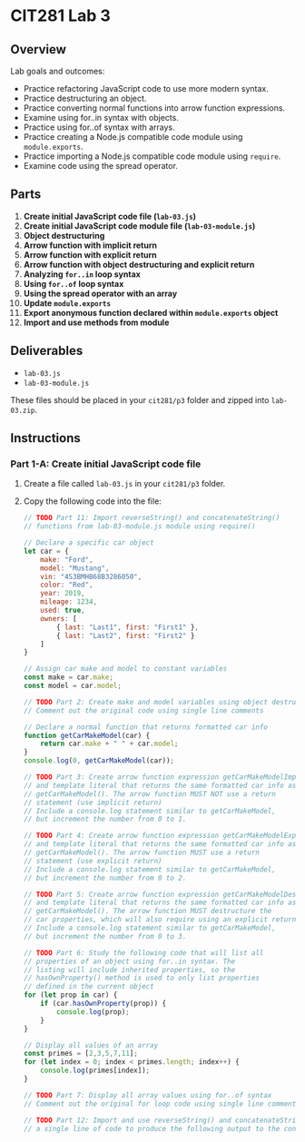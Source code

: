 # CIT281 Lab 3

## Overview

Lab goals and outcomes:

- Practice refactoring JavaScript code to use more modern syntax.
- Practice destructuring an object.
- Practice converting normal functions into arrow function expressions.
- Examine using for..in syntax with objects.
- Practice using for..of syntax with arrays.
- Practice creating a Node.js compatible code module using `module.exports`.
- Practice importing a Node.js compatible code module using `require`.
- Examine code using the spread operator.

## Parts

1. **Create initial JavaScript code file (`lab-03.js`)**
2. **Create initial JavaScript code module file (`lab-03-module.js`)**
3. **Object destructuring**
4. **Arrow function with implicit return**
5. **Arrow function with explicit return**
6. **Arrow function with object destructuring and explicit return**
7. **Analyzing `for..in` loop syntax**
8. **Using `for..of` loop syntax**
9. **Using the spread operator with an array**
10. **Update `module.exports`**
11. **Export anonymous function declared within `module.exports` object**
12. **Import and use methods from module**

## Deliverables

- `lab-03.js`
- `lab-03-module.js`

These files should be placed in your `cit281/p3` folder and zipped into `lab-03.zip`.

## Instructions

### Part 1-A: Create initial JavaScript code file

1. Create a file called `lab-03.js` in your `cit281/p3` folder.
2. Copy the following code into the file:

   ```javascript
   // TODO Part 11: Import reverseString() and concatenateString()
   // functions from lab-03-module.js module using require()

   // Declare a specific car object
   let car = {
       make: "Ford",
       model: "Mustang",
       vin: "4S3BMHB68B3286050",
       color: "Red",
       year: 2019,
       mileage: 1234,
       used: true,
       owners: [
           { last: "Last1", first: "First1" },
           { last: "Last2", first: "First2" }
       ]
   }

   // Assign car make and model to constant variables
   const make = car.make;
   const model = car.model;

   // TODO Part 2: Create make and model variables using object destructuring
   // Comment out the original code using single line comments

   // Declare a normal function that returns formatted car info
   function getCarMakeModel(car) {
       return car.make + " " + car.model;
   }
   console.log(0, getCarMakeModel(car));

   // TODO Part 3: Create arrow function expression getCarMakeModelImplicit
   // and template literal that returns the same formatted car info as
   // getCarMakeModel(). The arrow function MUST NOT use a return 
   // statement (use implicit return)
   // Include a console.log statement similar to getCarMakeModel,
   // but increment the number from 0 to 1.

   // TODO Part 4: Create arrow function expression getCarMakeModelExplicit
   // and template literal that returns the same formatted car info as
   // getCarMakeModel(). The arrow function MUST use a return 
   // statement (use explicit return)
   // Include a console.log statement similar to getCarMakeModel,
   // but increment the number from 0 to 2.

   // TODO Part 5: Create arrow function expression getCarMakeModelDestructure
   // and template literal that returns the same formatted car info as
   // getCarMakeModel(). The arrow function MUST destructure the 
   // car properties, which will also require using an explicit return.
   // Include a console.log statement similar to getCarMakeModel,
   // but increment the number from 0 to 3.

   // TODO Part 6: Study the following code that will list all 
   // properties of an object using for..in syntax. The
   // listing will include inherited properties, so the
   // hasOwnProperty() method is used to only list properties
   // defined in the current object
   for (let prop in car) {
       if (car.hasOwnProperty(prop)) {
           console.log(prop);
       }
   }

   // Display all values of an array
   const primes = [2,3,5,7,11];
   for (let index = 0; index < primes.length; index++) {
       console.log(primes[index]);
   }

   // TODO Part 7: Display all array values using for..of syntax
   // Comment out the original for loop code using single line comments

   // TODO Part 12: Import and use reverseString() and concatenateString() in
   // a single line of code to produce the following output to the console: cbacba
